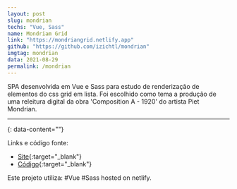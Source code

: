 ```yaml
---
layout: post
slug: mondrian
techs: "Vue, Sass"
name: Mondriam Grid
link: "https://mondriangrid.netlify.app"
github: "https://github.com/izichtl/mondrian"
imgtag: mondrian
data: 2021-08-29
permalink: /mondrian 
---
```



SPA desenvolvida em Vue e Sass para estudo de renderização de elementos do css grid em lista. Foi escolhido como tema a produção de uma releitura digital da obra 'Composition A - 1920' do artista Piet Mondrian. 

---
{: data-content=""}

Links e código fonte:
- [Site](https://mondriangrid.netlify.app/){:target="_blank"}
- [Código](https://github.com/izichtl/mondrian){:target="_blank"}

Este projeto utiliza: #Vue #Sass hosted on netlify.



